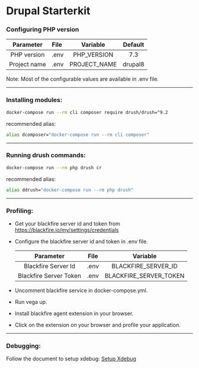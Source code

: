# Drupal Starterkit

### Configuring PHP version
| Parameter     | File         |   Variable   |   Default    |
|:-------------:|:-------------|:------------:|:------------:|
|   PHP version | .env         | PHP_VERSION  |     7.3      |
|  Project name | .env         | PROJECT_NAME |     drupal8  |


Note: Most of the configurable values are available in .env file.

---
### Installing modules:
```bash
docker-compose run --rm cli composer require drush/drush=^9.2
```
recommended alias:
```bash
alias dcomposer="docker-compose run --rm cli composer"
```
---
### Running drush commands:
```bash
docker-compose run --rm php drush cr
```
recommended alias:
```bash
alias ddrush="docker-compose run --rm php drush"
```
---
### Profiling:
- Get your blackfire server id and token from https://blackfire.io/my/settings/credentials
- Configure the blackfire server id and token in .env file.

  |        Parameter       |   File  |        Variable        |
  |:----------------------:|:-------:|:----------------------:|
  |   Blackfire Server Id  | .env    | BLACKFIRE_SERVER_ID    |
  | Blackfire Server Token | .env    | BLACKFIRE_SERVER_TOKEN |

- Uncomment blackfire service in docker-compose.yml.
- Run vega up.
- Install blackfire agent extension in your browser.
- Click on the extension on your browser and profile your application.

---
### Debugging:

Follow the document to setup xdebug:
[Setup Xdebug](/starterkits/XDEBUG-SETUP.md)
